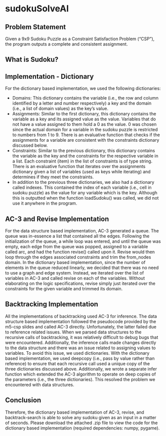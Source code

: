 # sudokuSolveAI

## Problem Statement
Given a 9x9 Sudoku Puzzle as a Constraint Satisfaction Problem (“CSP”), the program outputs a complete and consistent assignment.
## What is Sudoku?
## Implementation - Dictionary

For the dictionary based implementation, we used the following dictionaries:
- Domains: This dictionary contains the variable (i.e., the row and column identified by a
letter and number respectively) a key and the domain (i.e., a list of domain values) as the
key’s value.
- Assignments: Similar to the first dictionary, this dictionary contains the variable as a key
and its assigned value as the value. Variables that do not have a value assigned to them
hold a 0 as the value. 0 was chosen since the actual domain for a variable in the sudoku
puzzle is restricted to numbers from 1 to 9. There is an evaluative function that checks if
the assignments for a variable are consistent with the constraints dictionary discussed
below.
- Constraints: Similar to the previous dictionary, this dictionary contains the variable as the
key and the constraints for the respective variable in a list. Each constraint (item) in the
list of constraints is of type string. There is an evaluative function that iterates over the
assignments dictionary given a list of variables (used as keys while iterating) and
determines if they meet the constraints.
- In addition to the previous three dictionaries, we also had a dictionary called indexes.
This contained the index of each variable (i.e., cell in sudoku puzzle) as the value for any
variable which is the key. Although this is outputted when the function loadSudoku() was
called, we did not use it anywhere in the program.
## AC-3 and Revise Implementation
For the data structure based implementation, AC-3 generated a queue. The queue was in-essence
a list that contained all the edges. Following the initialization of the queue, a while loop was
entered, and until the queue was empty, each edge from the queue was popped, assigned to a
variable called arc, and had the function revise() called upon it. Revise would then loop through
the edges associated constraints and trim the from_nodes domain. In the dictionary based
implementation, since the number of elements in the queue reduced linearly, we decided that there was no need to use a graph and edge system. Instead, we iterated over the list of variables
in AC-3 and called revise on each of the variables. Without elaborating on the logic
specifications, revise simply just iterated over the constraints for the given variable and trimmed
its domain.
## Backtracking Implementation
All the implementations of backtracking used AC-3 for inference. The data structure based
implementation followed the pseudocode provided by the m5-csp slides and called AC-3
directly. Unfortunately, the latter failed due to reference related issues. When we parsed data
structures to the recursive calls of backtracking, it was relatively difficult to debug bugs that
were encountered. Additionally, the inference calls made changes directly to the data structure
and there was an issue related to assigning values to variables. To avoid this issue, we used
dictionaries. With the dictionary based implementation, we used deepcopy (i.e., pass by value
rather than reference) to ensure that each recursive call used a unique copy of the three
dictionaries discussed above. Additionally, we wrote a separate infer function which extended
the AC-3 algorithm to operate on deep copies of the parameters (i.e., the three dictionaries). This
resolved the problem we encountered with data structures.
## Conclusion
Therefore, the dictionary based implementation of AC-3, revise, and backtrack-search is able to
solve any sudoku given as an input in a matter of seconds. Please download the attached .zip file
to view the code for the dictionary based implementation (required dependencies: numpy,
pygame).

